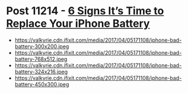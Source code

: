 # Post 11214 - [6 Signs It’s Time to Replace Your iPhone Battery](https://www.ifixit.com/News/11214/6-signs-replace-iphone-battery)

- https://valkyrie.cdn.ifixit.com/media/2017/04/05171108/iphone-bad-battery-300x200.jpeg
- https://valkyrie.cdn.ifixit.com/media/2017/04/05171108/iphone-bad-battery-768x512.jpeg
- https://valkyrie.cdn.ifixit.com/media/2017/04/05171108/iphone-bad-battery-324x216.jpeg
- https://valkyrie.cdn.ifixit.com/media/2017/04/05171108/iphone-bad-battery-450x300.jpeg
